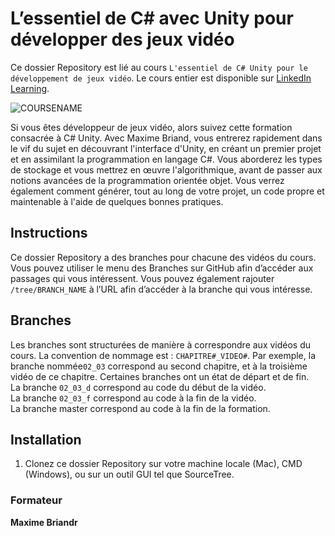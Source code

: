# L’essentiel de C# avec Unity pour développer des jeux vidéo

Ce dossier Repository est lié au cours `L'essentiel de C# Unity pour le développement de jeux vidéo`. Le cours entier est disponible sur [LinkedIn Learning][lil-course-url].

![COURSENAME][lil-thumbnail-url] 

Si vous êtes développeur de jeux vidéo, alors suivez cette formation consacrée à C# Unity. Avec Maxime Briand, vous entrerez rapidement dans le vif du sujet en découvrant l'interface d'Unity, en créant un premier projet et en assimilant la programmation en langage C#. Vous aborderez les types de stockage et vous mettrez en œuvre l'algorithmique, avant de passer aux notions avancées de la programmation orientée objet. Vous verrez également comment générer, tout au long de votre projet, un code propre et maintenable à l'aide de quelques bonnes pratiques.

## Instructions

Ce dossier Repository a des branches pour chacune des vidéos du cours. Vous pouvez utiliser le menu des Branches sur GitHub afin d’accéder aux passages qui vous intéressent. Vous pouvez également rajouter `/tree/BRANCH_NAME` à l’URL afin d’accéder à la branche qui vous intéresse. 

## Branches

Les branches sont structurées de manière à correspondre aux vidéos du cours. La convention de nommage est : `CHAPITRE#_VIDEO#`. Par exemple, la branche nommée`02_03` correspond au second chapitre, et à la troisième vidéo de ce chapitre. Certaines branches ont un état de départ et de fin.  
La branche `02_03_d` correspond au code du début de la vidéo.  
La branche `02_03_f` correspond au code à la fin de la vidéo.  
La branche master correspond au code à la fin de la formation. 

## Installation

1. Clonez ce dossier Repository sur votre machine locale (Mac), CMD (Windows), ou sur un outil GUI tel que SourceTree. 

### Formateur

**Maxime Briandr** 

[0]: # (Replace these placeholder URLs with actual course URLs)
[lil-course-url]: https://www.linkedin.com/learning/l-essentiel-de-c-sharp-unity-pour-le-developpement-de-jeux-video/bienvenue-dans-l-essentiel-de-c-sharp-unity-pour-le-developpement-de-jeux-video
[lil-thumbnail-url]: https://cdn.lynda.com/course/2478457/2478457-1660134351818-16x9.jpg
[lil-URL-trainer]: https://
